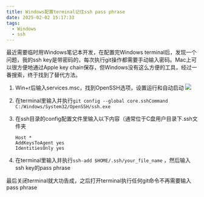 ```yaml
---
title: Windows配置terminal记住ssh pass phrase
date: 2025-02-02 15:17:33
tags:
  - Windows
  - ssh
---
```


最近需要临时用Windows笔记本开发，在配置完Windows terminal后，发现一个问题，我的ssh key是带密码的，每次执行git操作都需要手动输入密码。Mac上可以很方便地通过Apple key chain保存，但Windows没有这么方便的工具，经过一番搜索，终于找到了替代方法。
<!--more-->
1. Win+r后输入services.msc，找到OpenSSH选项，设置运行和自动启动
   ![](img1.webp)

2. 在terminal里输入并执行`git config --global core.sshCommand C:/Windows/System32/OpenSSH/ssh.exe`

3. 在ssh目录的config配置文件里输入以下内容（通常位于C盘用户目录下.ssh文件夹
   ```
   Host *
   AddKeysToAgent yes
   IdentitiesOnly yes
   ```

4. 在terminal里输入并执行`ssh-add $HOME/.ssh/your_file_name` ，然后输入ssh key的pass phrase

最后关闭terminal就大功告成，之后打开terminal执行任何git命令不再需要输入pass phrase
